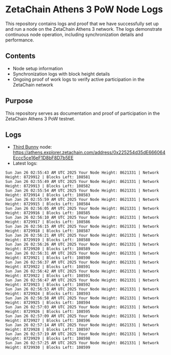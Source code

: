 # ZetaChain Athens 3 PoW Node Logs
This repository contains logs and proof that we have successfully set up and run a node on the ZetaChain Athens 3 network. The logs demonstrate continuous node operation, including synchronization details and performance.

## Contents
- Node setup information
- Synchronization logs with block height details
- Ongoing proof of work logs to verify active participation in the ZetaChain network

## Purpose
This repository serves as documentation and proof of participation in the ZetaChain Athens 3 PoW testnet.

## Logs

- [Third Bunny](https://thirdbunny.xyz/) node: https://athens.explorer.zetachain.com/address/0x225254d35dE666064Eccc5ce16eF1D8bF8D7b5EE
- Latest logs:
```
Sun Jan 26 02:55:43 AM UTC 2025 Your Node Height: 8621331 | Network Height: 8729912 | Blocks Left: 108581
Sun Jan 26 02:55:49 AM UTC 2025 Your Node Height: 8621331 | Network Height: 8729913 | Blocks Left: 108582
Sun Jan 26 02:55:54 AM UTC 2025 Your Node Height: 8621331 | Network Height: 8729914 | Blocks Left: 108583
Sun Jan 26 02:55:59 AM UTC 2025 Your Node Height: 8621331 | Network Height: 8729915 | Blocks Left: 108584
Sun Jan 26 02:56:05 AM UTC 2025 Your Node Height: 8621331 | Network Height: 8729916 | Blocks Left: 108585
Sun Jan 26 02:56:10 AM UTC 2025 Your Node Height: 8621331 | Network Height: 8729917 | Blocks Left: 108586
Sun Jan 26 02:56:15 AM UTC 2025 Your Node Height: 8621331 | Network Height: 8729918 | Blocks Left: 108587
Sun Jan 26 02:56:21 AM UTC 2025 Your Node Height: 8621331 | Network Height: 8729919 | Blocks Left: 108588
Sun Jan 26 02:56:26 AM UTC 2025 Your Node Height: 8621331 | Network Height: 8729920 | Blocks Left: 108589
Sun Jan 26 02:56:31 AM UTC 2025 Your Node Height: 8621331 | Network Height: 8729921 | Blocks Left: 108590
Sun Jan 26 02:56:37 AM UTC 2025 Your Node Height: 8621331 | Network Height: 8729922 | Blocks Left: 108591
Sun Jan 26 02:56:42 AM UTC 2025 Your Node Height: 8621331 | Network Height: 8729922 | Blocks Left: 108591
Sun Jan 26 02:56:47 AM UTC 2025 Your Node Height: 8621331 | Network Height: 8729923 | Blocks Left: 108592
Sun Jan 26 02:56:53 AM UTC 2025 Your Node Height: 8621331 | Network Height: 8729924 | Blocks Left: 108593
Sun Jan 26 02:56:58 AM UTC 2025 Your Node Height: 8621331 | Network Height: 8729925 | Blocks Left: 108594
Sun Jan 26 02:57:03 AM UTC 2025 Your Node Height: 8621331 | Network Height: 8729926 | Blocks Left: 108595
Sun Jan 26 02:57:09 AM UTC 2025 Your Node Height: 8621331 | Network Height: 8729927 | Blocks Left: 108596
Sun Jan 26 02:57:14 AM UTC 2025 Your Node Height: 8621331 | Network Height: 8729928 | Blocks Left: 108597
Sun Jan 26 02:57:19 AM UTC 2025 Your Node Height: 8621331 | Network Height: 8729929 | Blocks Left: 108598
Sun Jan 26 02:57:25 AM UTC 2025 Your Node Height: 8621331 | Network Height: 8729930 | Blocks Left: 108599
```
